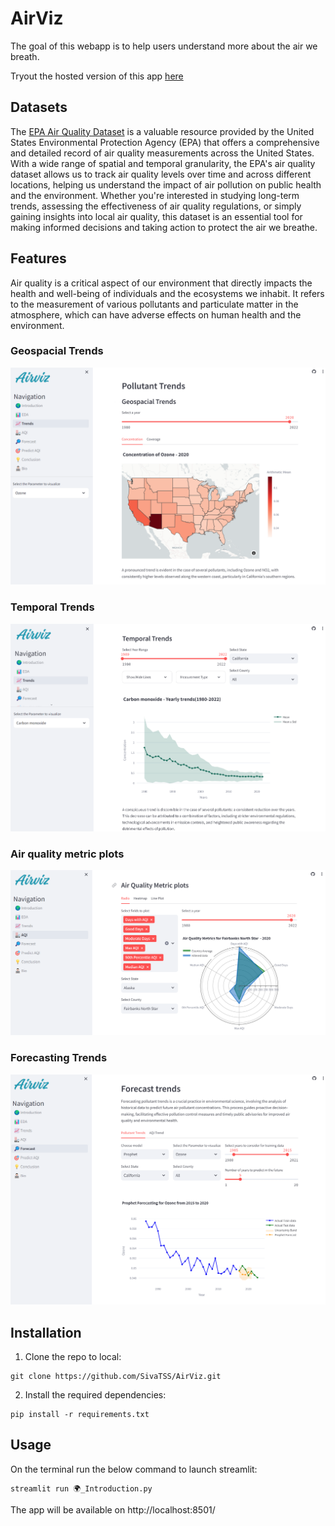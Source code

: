 # AirViz

The goal of this webapp is to help users understand more about the air we breath.

Tryout the hosted version of this app [here](https://siva-airviz2.streamlit.app/)

## Datasets

The [EPA Air Quality Dataset](https://www.epa.gov/outdoor-air-quality-data) is a valuable resource provided by the United States Environmental Protection Agency (EPA) that offers a comprehensive and detailed record of air quality measurements across the United States.
With a wide range of spatial and temporal granularity, the EPA's air quality dataset allows us to track air quality levels over time and across different locations, helping us understand the impact of air pollution on public health and the environment.
Whether you're interested in studying long-term trends, assessing the effectiveness of air quality regulations, or simply gaining insights into local air quality, this dataset is an essential tool for making informed decisions and taking action to protect the air we breathe.


## Features
Air quality is a critical aspect of our environment that directly impacts the health and well-being of individuals and the ecosystems we inhabit. It refers to the measurement of various pollutants and particulate matter in the atmosphere, which can have adverse effects on human health and the environment.

### Geospacial Trends
![Streamlit App](images/layout.png)

### Temporal Trends
![Streamlit App](images/layout3.png)

### Air quality metric plots
![Streamlit App](images/layout2.png)

### Forecasting Trends
![Streamlit App](images/layout4.png)

## Installation
1. Clone the repo to local:
```shell
git clone https://github.com/SivaTSS/AirViz.git
```
2. Install the required dependencies:
```shell
pip install -r requirements.txt
```

## Usage
On the terminal run the below command to launch streamlit:
```shell
streamlit run 🌍_Introduction.py
```
The app will be available on http://localhost:8501/